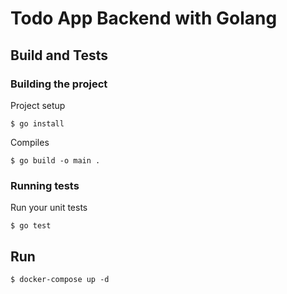 # Todo App Backend with Golang

## Build and Tests
### Building the project

Project setup
```
$ go install
```

Compiles
```
$ go build -o main .
```

### Running tests

Run your unit tests
```
$ go test
```

## Run
```
$ docker-compose up -d
```
